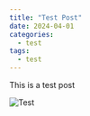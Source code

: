 ```yaml
---
title: "Test Post"
date: 2024-04-01
categories:
  - test
tags:
  - test
---
```


This is a test post

![Test](https://upload.wikimedia.org/wikipedia/commons/b/bd/Test.svg)